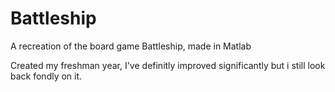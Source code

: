 # Battleship
A recreation of the board game Battleship, made in Matlab

Created my freshman year, I've definitly improved significantly but i still look back fondly on it.

